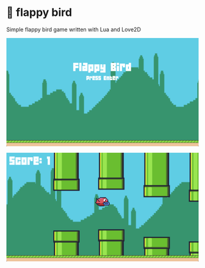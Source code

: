 # 💜 flappy bird

Simple flappy bird game written with Lua and Love2D

![Love Flappy Bird Screenshot](./game_screenshot_1.png)

![Love Flappy Bird Screenshot](./game_screenshot_2.png)
